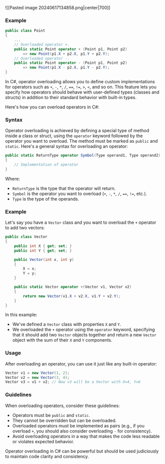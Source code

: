 ![[Pasted image 20240617134858.png|center|700]]

### Example
```csharp
public class Point
{
	...
	// Overloaded operator +.
	public static Point operator + (Point p1, Point p2)
		=> new Point(p1.X + p2.X, p1.Y + p2.Y);
	// Overloaded operator -.
	public static Point operator - (Point p1, Point p2)
		=> new Point(p1.X - p2.X, p1.Y - p2.Y);
}
```

In C#, operator overloading allows you to define custom implementations for operators such as `+`, `-`, `*`, `/`, `==`, `!=`, `>`, `<`, and so on. This feature lets you specify how operators should behave with user-defined types (classes and structs) in addition to their standard behavior with built-in types.

Here's how you can overload operators in C#:

### Syntax

Operator overloading is achieved by defining a special type of method inside a class or struct, using the `operator` keyword followed by the operator you want to overload. The method must be marked as `public` and `static`. Here's a general syntax for overloading an operator:

```csharp
public static ReturnType operator Symbol(Type operand1, Type operand2)
{
    // Implementation of operator
}
```

Where:
- `ReturnType` is the type that the operator will return.
- `Symbol` is the operator you want to overload (`+`, `-`, `*`, `/`, `==`, `!=`, etc.).
- `Type` is the type of the operands.

### Example

Let's say you have a `Vector` class and you want to overload the `+` operator to add two vectors:

```csharp
public class Vector
{
    public int X { get; set; }
    public int Y { get; set; }

    public Vector(int x, int y)
    {
        X = x;
        Y = y;
    }

    public static Vector operator +(Vector v1, Vector v2)
    {
        return new Vector(v1.X + v2.X, v1.Y + v2.Y);
    }
}
```

In this example:
- We've defined a `Vector` class with properties `X` and `Y`.
- We overloaded the `+` operator using the `operator` keyword, specifying that it should add two `Vector` objects together and return a new `Vector` object with the sum of their `X` and `Y` components.

### Usage

After overloading an operator, you can use it just like any built-in operator:

```csharp
Vector v1 = new Vector(1, 2);
Vector v2 = new Vector(3, 4);
Vector v3 = v1 + v2; // Now v3 will be a Vector with X=4, Y=6
```

### Guidelines

When overloading operators, consider these guidelines:
- Operators must be `public` and `static`.
- They cannot be overridden but can be overloaded.
- Overloaded operators must be implemented as pairs (e.g., if you overload `+`, you should also consider overloading `-` for consistency).
- Avoid overloading operators in a way that makes the code less readable or violates expected behavior.

Operator overloading in C# can be powerful but should be used judiciously to maintain code clarity and consistency.